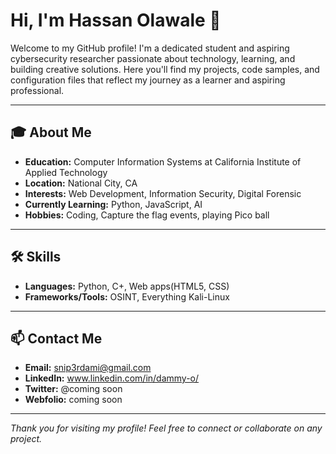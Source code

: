 # Hi, I'm Hassan Olawale 👋

Welcome to my GitHub profile! I'm a dedicated student and aspiring cybersecurity researcher passionate about technology, learning, and building creative solutions. Here you'll find my projects, code samples, and configuration files that reflect my journey as a learner and aspiring professional.

---

## 🎓 About Me

- **Education:** Computer Information Systems at California Institute of Applied Technology 
- **Location:** National City, CA
- **Interests:** Web Development, Information Security, Digital Forensic
- **Currently Learning:** Python, JavaScript, AI
- **Hobbies:** Coding, Capture the flag events, playing Pico ball

---

## 🛠️ Skills

- **Languages:** Python, C+, Web apps(HTML5, CSS)
- **Frameworks/Tools:** OSINT, Everything Kali-Linux


---

## 📫 Contact Me

- **Email:** snip3rdami@gmail.com
- **LinkedIn:** www.linkedin.com/in/dammy-o/
- **Twitter:** @coming soon
- **Webfolio:** coming soon

---

_Thank you for visiting my profile! Feel free to connect or collaborate on any project._

